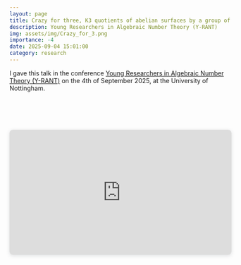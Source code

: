 ```yaml
---
layout: page
title: Crazy for three, K3 quotients of abelian surfaces by a group of order three in characteristic three
description: Young Researchers in Algebraic Number Theory (Y-RANT)
img: assets/img/Crazy_for_3.png
importance: -4
date: 2025-09-04 15:01:00
category: research
---
```


I gave this talk in the conference <a href="https://y-rant.github.io/">Young Researchers in Algebraic Number Theory (Y-RANT)</a> on the 4th of September 2025, at the University of Nottingham.

<div style="padding-bottom: 100px; padding-top: 50px;">
   <div style="position: relative; width: 100%; height: 0; padding-top: 56.2500%;
    padding-bottom: 0; box-shadow: 0 2px 8px 0 rgba(63,69,81,0.16); margin-top: 1.6em; margin-bottom: 0.9em; overflow: hidden;
    border-radius: 8px; will-change: transform;">
     <iframe loading="lazy" style="position: absolute; width: 100%; height: 100%; top: 0; left: 0; border: none; padding: 0;margin: 0;"
        src="https://www.canva.com/design/DAGxuS1rFVo/7Thqtkbc6APU7GfxfSsphQ/view?embed" allowfullscreen="allowfullscreen" allow="fullscreen">
     </iframe>
    </div>
</div>
